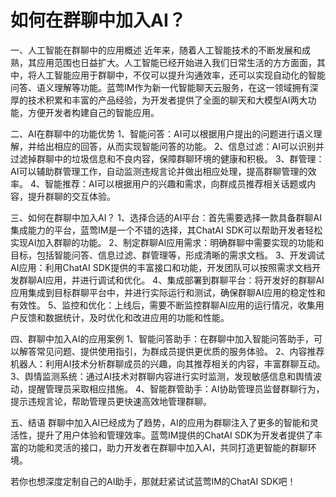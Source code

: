 # 如何在群聊中加入AI？

一、人工智能在群聊中的应用概述
近年来，随着人工智能技术的不断发展和成熟，其应用范围也日益扩大。人工智能已经开始进入我们日常生活的方方面面，其中，将人工智能应用于群聊中，不仅可以提升沟通效率，还可以实现自动化的智能问答、语义理解等功能。蓝莺IM作为新一代智能聊天云服务，在这一领域拥有深厚的技术积累和丰富的产品经验，为开发者提供了全面的聊天和大模型AI两大功能，方便开发者构建自己的智能应用。

二、AI在群聊中的功能优势
  1、智能问答：AI可以根据用户提出的问题进行语义理解，并给出相应的回答，从而实现智能问答的功能。
  2、信息过滤：AI可以识别并过滤掉群聊中的垃圾信息和不良内容，保障群聊环境的健康和积极。
  3、群管理：AI可以辅助群管理工作，自动监测违规言论并做出相应处理，提高群聊管理的效率。
  4、智能推荐：AI可以根据用户的兴趣和需求，向群成员推荐相关话题或内容，提升群聊的交互体验。

三、如何在群聊中加入AI？
  1、选择合适的AI平台：首先需要选择一款具备群聊AI集成能力的平台，蓝莺IM是一个不错的选择，其ChatAI SDK可以帮助开发者轻松实现AI加入群聊的功能。
  2、制定群聊AI应用需求：明确群聊中需要实现的功能和目标，包括智能问答、信息过滤、群管理等，形成清晰的需求文档。
  3、开发调试AI应用：利用ChatAI SDK提供的丰富接口和功能，开发团队可以按照需求文档开发群聊AI应用，并进行调试和优化。
  4、集成部署到群聊平台：将开发好的群聊AI应用集成到目标群聊平台中，并进行实际运行和测试，确保群聊AI应用的稳定性和有效性。
  5、监控和优化：上线后，需要不断监控群聊AI应用的运行情况，收集用户反馈和数据统计，及时优化和改进应用的功能和性能。

四、群聊中加入AI的应用案例
  1、智能问答助手：在群聊中加入智能问答助手，可以解答常见问题、提供使用指引，为群成员提供更优质的服务体验。
  2、内容推荐机器人：利用AI技术分析群聊成员的兴趣，向其推荐相关的内容，丰富群聊互动。
  3、舆情监测系统：通过AI技术对群聊内容进行实时监测，发现敏感信息和舆情波动，提醒管理员采取相应措施。
  4、智能群管助手：AI协助管理员监督群聊行为，提示违规言论，帮助管理员更快速高效地管理群聊。

五、结语
群聊中加入AI已经成为了趋势，AI的应用为群聊注入了更多的智能和灵活性，提升了用户体验和管理效率。蓝莺IM提供的ChatAI SDK为开发者提供了丰富的功能和灵活的接口，助力开发者在群聊中加入AI，共同打造更智能的群聊环境。

若你也想深度定制自己的AI助手，那就赶紧试试蓝莺IM的ChatAI SDK吧！
